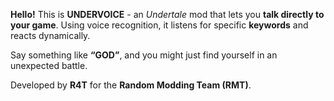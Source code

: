 **Hello!**
This is **UNDERVOICE** - an *Undertale* mod that lets you **talk directly to your game**. Using voice recognition, it listens for specific **keywords** and reacts dynamically.

Say something like **“GOD”**, and you might just find yourself in an unexpected battle.

Developed by **R4T** for the **Random Modding Team (RMT)**.